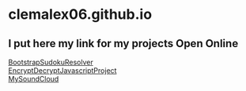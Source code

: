# clemalex06.github.io
## I put here my link for my projects Open Online

[BootstrapSudokuResolver](/BootstrapSudokuResolver)\
[EncryptDecryptJavascriptProject](/EncryptDecryptJavascriptProject)\
[MySoundCloud](https://soundcloud.com/user-929433945-231490297)

